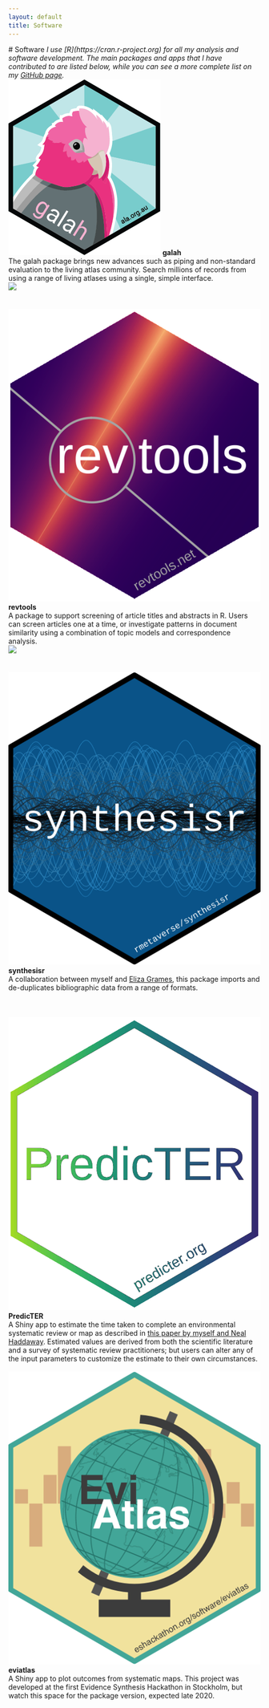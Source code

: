 ```yaml
---
layout: default
title: Software
---
```

<head>
  <!-- Global site tag (gtag.js) - Google Analytics -->
  <script async src="https://www.googletagmanager.com/gtag/js?id=UA-121833450-1"></script>
  <script>
    window.dataLayer = window.dataLayer || [];
    function gtag(){dataLayer.push(arguments);}
    gtag('js', new Date());

    gtag('config', 'UA-121833450-1');
  </script>
</head>
# Software
<i>I use [R](https://cran.r-project.org) for all my analysis and software development. The main packages and apps that I have contributed to are listed below, while you can see a more complete list on my <a href="https://github.com/mjwestgate">GitHub page</a>.</i>

<div class="clearfix">
  <img
    class="hex"
    src="/assets/img/Galah_Logo_final_lowres.png"
    alt="galah logo"
  />
  <b>galah</b><br>
  The galah package brings new advances such as piping and non-standard
  evaluation to the living atlas community. Search millions of records from
  using a range of living atlases using a single, simple interface.
  <br>
  <a href="https://atlasoflivingaustralia.github.io/galah/index.html" title="Homepage" target="_blank" rel="noopener">
    <i class="fa fa-home fa-2x" style="color:#727272"></i>
  </a>
  <a href="https://github.com/AtlasOfLivingAustralia/galah"
    title="GitHub"
    target="_blank"
    rel="noopener">
    <i class="fa fa-github fa-2x" style="color:#727272"></i>
  </a>
  <a href="https://cran.r-project.org/package=galah" title="CRAN::revtools">
    <img src="https://cranlogs.r-pkg.org/badges/grand-total/galah">
  </a>
</div>
<br>
<br>

<div class="clearfix">
  <img
    class="hex"
    src="/assets/img/revtools_hex.png"
    alt="revtools logo"
  />
  <b>revtools</b><br>
  A package to support screening of article titles and abstracts in R. Users can screen articles one at a time, or investigate patterns in document similarity using a combination of topic models and correspondence analysis.
  <br>
  <a href="https://revtools.net" title="Homepage" target="_blank" rel="noopener">
    <i class="fa fa-home fa-2x" style="color:#727272"></i>
  </a>
  <a href="https://github.com/mjwestgate/revtools"
    title="GitHub"
    target="_blank"
    rel="noopener">
    <i class="fa fa-github fa-2x" style="color:#727272"></i>
  </a>
  <a href="/assets/pubs/2019_Westgate_revtools_bioRxiv_v2.pdf"
    target="_blank"
    title="PDF">
    <i class="fa fa-file-pdf-o fa-2x" style="color:#727272"></i>
  </a>
  <a href="https://cran.r-project.org/package=revtools" title="CRAN::revtools">
    <img src="https://cranlogs.r-pkg.org/badges/grand-total/revtools">
  </a>
</div>
<br>
<br>

<div class="clearfix">
  <img
    class="hex"
    src="/assets/img/synthesisr_hex.png"
    alt="synthesisr logo"
  />
  <b>synthesisr</b><br>
  A collaboration between myself and <a href="https://elizagrames.github.io/#/aboutme" target="_blank" rel="noopener">Eliza Grames</a>, this package imports and de-duplicates bibliographic data from a range of formats.<br>
  <a href="https://github.com/rmetaverse/synthesisr"
    title="GitHub"
    target="_blank"
    rel="noopener">
    <i class="fa fa-github fa-2x" style="color:#727272"></i>
  </a>
</div>
<br>
<br>
<br>

<div class="clearfix">
  <img
    class="hex"
    src="/assets/img/PredicTER_hex.png"
    alt="predicter logo"
  />
  <b>PredicTER</b><br>
  A Shiny app to estimate the time taken to complete an environmental systematic review or map as described in <a href="https://doi.org/10.1111/cobi.13231"
    title="ConsBiol"
    target="_blank"
    rel="noopener">this paper by myself and Neal Haddaway</a>. Estimated values are derived from both the scientific literature and a survey of systematic review practitioners; but users can alter any of the input parameters to customize the estimate to their own circumstances.
  <br>
  <a href="https://predicter.github.io"
    title="Homepage"
    target="_blank"
    rel="noopener">
    <i class="fa fa-home fa-2x" style="color:#727272"></i>
  </a>
  <a href="https://github.com/mjwestgate/PredicTER"
    title="GitHub"
    target="_blank"
    rel="noopener">
    <i class="fa fa-github fa-2x" style="color:#727272"></i>
  </a>
  <a href="/assets/pubs/2018_Haddaway_biorxiv.pdf"
    target="_blank"
    title="PDF">
    <i class="fa fa-file-pdf-o fa-2x" style="color:#727272"></i>
  </a>
</div>
<br>

<div class="clearfix">
  <img
    class="hex"
    src="/assets/img/eviatlas_hex.png"
    alt="eviatlas logo"
  />
  <b>eviatlas</b><br>
  A Shiny app to plot outcomes from systematic maps. This project was developed at the first Evidence Synthesis Hackathon in Stockholm, but watch this space for the package version, expected late 2020.<br>
  <a href="https://github.com/ESHackathon/eviatlas"
    title="GitHub"
    target="_blank"
    rel="noopener">
    <i class="fa fa-github fa-2x" style="color:#727272"></i>
  </a>
</div>
<br>